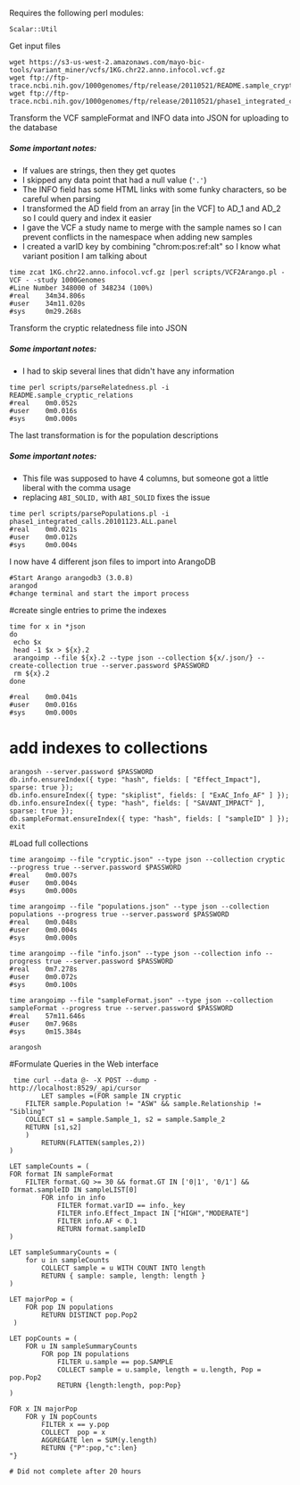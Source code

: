 Requires the following perl modules:
```
Scalar::Util
```

Get input files
```
wget https://s3-us-west-2.amazonaws.com/mayo-bic-tools/variant_miner/vcfs/1KG.chr22.anno.infocol.vcf.gz
wget ftp://ftp-trace.ncbi.nih.gov/1000genomes/ftp/release/20110521/README.sample_cryptic_relations
wget ftp://ftp-trace.ncbi.nih.gov/1000genomes/ftp/release/20110521/phase1_integrated_calls.20101123.ALL.panel
```
Transform the VCF sampleFormat and INFO data into JSON for uploading to the database
##### Some important notes:
* If values are strings, then they get quotes
* I skipped any data point that had a null value (`'.'`)
* The INFO field has some HTML links with some funky characters, so be careful when parsing
* I transformed the AD field from an array [in the VCF] to AD_1 and AD_2 so I could query and index it easier
* I gave the VCF a study name to merge with the sample names so I can prevent conflicts in the namespace when adding new samples
* I created a varID key by combining "chrom:pos:ref:alt" so I know what variant position I am talking about
```
time zcat 1KG.chr22.anno.infocol.vcf.gz |perl scripts/VCF2Arango.pl -VCF - -study 1000Genomes 
#Line Number 348000 of 348234 (100%)
#real    34m34.806s
#user    34m11.020s
#sys     0m29.268s

```

Transform the cryptic relatedness file into JSON
##### Some important notes:
* I had to skip several lines that didn't have any information

```
time perl scripts/parseRelatedness.pl -i README.sample_cryptic_relations
#real    0m0.052s
#user    0m0.016s
#sys     0m0.000s

```

The last transformation is for the population descriptions
##### Some important notes:
* This file was supposed to have 4 columns, but someone got a little liberal with the comma usage
 * replacing `ABI_SOLID,` with `ABI_SOLID` fixes the issue

```
time perl scripts/parsePopulations.pl -i phase1_integrated_calls.20101123.ALL.panel
#real    0m0.021s
#user    0m0.012s
#sys     0m0.004s

```

I now have 4 different json files to import into ArangoDB

```
#Start Arango arangodb3 (3.0.8)
arangod 
#change terminal and start the import process

```


#create single entries to prime the indexes
```
time for x in *json
do
 echo $x
 head -1 $x > ${x}.2
 arangoimp --file ${x}.2 --type json --collection ${x/.json/} --create-collection true --server.password $PASSWORD
 rm ${x}.2
done

#real    0m0.041s
#user    0m0.016s
#sys     0m0.000s

```

# add indexes to collections
```
arangosh --server.password $PASSWORD
db.info.ensureIndex({ type: "hash", fields: [ "Effect_Impact"], sparse: true });
db.info.ensureIndex({ type: "skiplist", fields: [ "ExAC_Info_AF" ] });
db.info.ensureIndex({ type: "hash", fields: [ "SAVANT_IMPACT" ], sparse: true });
db.sampleFormat.ensureIndex({ type: "hash", fields: [ "sampleID" ] });
exit
```

#Load full collections
```
time arangoimp --file "cryptic.json" --type json --collection cryptic --progress true --server.password $PASSWORD
#real    0m0.007s
#user    0m0.004s
#sys     0m0.000s

time arangoimp --file "populations.json" --type json --collection populations --progress true --server.password $PASSWORD
#real    0m0.048s
#user    0m0.004s
#sys     0m0.000s

time arangoimp --file "info.json" --type json --collection info --progress true --server.password $PASSWORD
#real    0m7.278s
#user    0m0.072s
#sys     0m0.100s

time arangoimp --file "sampleFormat.json" --type json --collection sampleFormat --progress true --server.password $PASSWORD
#real    57m11.646s
#user    0m7.968s
#sys     0m15.384s

arangosh
```
#Formulate Queries in the Web interface 

```
 time curl --data @- -X POST --dump - http://localhost:8529/_api/cursor
        LET samples =(FOR sample IN cryptic
    FILTER sample.Population != "ASW" && sample.Relationship != "Sibling"
    COLLECT s1 = sample.Sample_1, s2 = sample.Sample_2
    RETURN [s1,s2]
    )
        RETURN(FLATTEN(samples,2))
)

LET sampleCounts = (
FOR format IN sampleFormat
    FILTER format.GQ >= 30 && format.GT IN ['0|1', '0/1'] && format.sampleID IN sampleLIST[0]
        FOR info in info
            FILTER format.varID == info._key
            FILTER info.Effect_Impact IN ["HIGH","MODERATE"]
            FILTER info.AF < 0.1
            RETURN format.sampleID
)

LET sampleSummaryCounts = (
    for u in sampleCounts
        COLLECT sample = u WITH COUNT INTO length
        RETURN { sample: sample, length: length }
)

LET majorPop = (
    FOR pop IN populations
        RETURN DISTINCT pop.Pop2
 )

LET popCounts = (
    FOR u IN sampleSummaryCounts
        FOR pop IN populations
            FILTER u.sample == pop.SAMPLE
            COLLECT sample = u.sample, length = u.length, Pop = pop.Pop2
            RETURN {length:length, pop:Pop}
)

FOR x IN majorPop
    FOR y IN popCounts
        FILTER x == y.pop
        COLLECT  pop = x
        AGGREGATE len = SUM(y.length)
        RETURN {"P":pop,"c":len}
"}

# Did not complete after 20 hours
```


